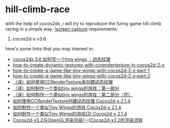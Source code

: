 # hill-climb-race
with the help of cocos2dx ,i will try to reproduce the funny game hill climb racing in a simple way.
[!screen capture](https://raw.githubusercontent.com/shutup/hill-climb-race/master/hillClambRacing/Resources/screenCapture.png)
requirements:
1. cocos2d-x v3.6

here's some links that you may interest in:
* [cocos2dx 3.6 如何写一个ting wings ：动态纹理](http://www.jianshu.com/p/431c74334cca) 
* [how-to-create-dynamic-textures-with-ccrendertexture-in-cocos2d-2-x](http://www.raywenderlich.com/33266/how-to-create-dynamic-textures-with-ccrendertexture-in-cocos2d-2-x) 
* [how-to-create-a-game-like-tiny-wings-with-cocos2d-2-x-part-1](http://www.raywenderlich.com/32954/how-to-create-a-game-like-tiny-wings-with-cocos2d-2-x-part-1)
* [how-to-create-a-game-like-tiny-wings-with-cocos2d-2-x-part-2](http://www.raywenderlich.com/32958/how-to-create-a-game-like-tiny-wings-with-cocos2d-2-x-part-2)
* [（译）如何使用CCRenderTexture来创建动态纹理](http://www.cnblogs.com/zilongshanren/archive/2011/07/01/2095479.html)
* [（译）如何制作一个类似tiny wings的游戏：第一部分](http://www.cnblogs.com/zilongshanren/archive/2011/07/01/2095489.html)
* [（译）如何制作一个类似tiny wings的游戏：第二部分（完）](http://www.cnblogs.com/zilongshanren/archive/2011/07/02/2095527.html)
* [如何使用CCRenderTexture创建动态纹理 Cocos2d-x 2.1.4](http://blog.csdn.net/akof1314/article/details/9190901)
* [如何制作一个类似Tiny Wings的游戏 Cocos2d-x 2.1.4](http://blog.csdn.net/akof1314/article/details/9293797)
* [如何制作一个类似Tiny Wings的游戏(2) Cocos2d-x 2.1.4](http://blog.csdn.net/akof1314/article/details/9420575)
* [Cocos2d-x3.2与OpenGL渲染总结(一)Cocos2d-x3.2的渲染流程](http://blog.csdn.net/cbbbc/article/details/39449945)
